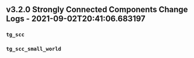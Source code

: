 
## v3.2.0 Strongly Connected Components Change Logs - 2021-09-02T20:41:06.683197

### `tg_scc`

### `tg_scc_small_world`
